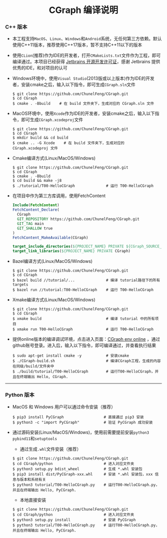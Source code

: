 <h1 align="center">
  CGraph 编译说明
</h1>

### C++ 版本

* 本工程支持`MacOS`、`Linux`、`Windows`和`Android`系统，无任何第三方依赖。默认使用C++11版本，推荐使用C++17版本，暂不支持C++11以下的版本

* 使用`CLion`(推荐)作为IDE的开发者，打开`CMakeLists.txt`文件作为工程，即可编译通过。本项目已经获得 [Jetbrains 开源开发许可证](https://www.jetbrains.com/zh-cn/community/opensource/#support )，感谢 Jetbrains 提供优秀的IDE，和对项目的认可

* Windows环境中，使用`Visual Studio`(2013版或以上版本)作为IDE的开发者，安装cmake之后，输入以下指令，即可生成`CGraph.sln`文件
  ```shell
  $ git clone https://github.com/ChunelFeng/CGraph.git
  $ cd CGraph
  $ cmake . -Bbuild    # 在 build 文件夹下，生成对应的 CGraph.sln 文件
  ```

* MacOS环境中，使用`Xcode`作为IDE的开发者，安装cmake之后，输入以下指令，即可生成`CGraph.xcodeproj`文件
  ```shell
  $ git clone https://github.com/ChunelFeng/CGraph.git
  $ cd CGraph
  $ mkdir build && cd build
  $ cmake .. -G Xcode    # 在 build 文件夹下，生成对应的 CGraph.xcodeproj 文件
  ```

* Cmake编译方式(Linux/MacOS/Windows)
  ```shell
  $ git clone https://github.com/ChunelFeng/CGraph.git
  $ cd CGraph
  $ cmake . -Bbuild
  $ cd build && make -j8
  $ ./tutorial/T00-HelloCGraph              # 运行 T00-HelloCGraph
  ```

* 在项目中作为第三方库调用，使用FetchContent
  ```cmake
  Include(FetchContent)
  FetchContent_Declare(
    CGraph
    GIT_REPOSITORY https://github.com/ChunelFeng/CGraph.git
    GIT_TAG main
    GIT_SHALLOW true
  )
  FetchContent_MakeAvailable(CGraph)

  target_include_directories(${PROJECT_NAME} PRIVATE ${CGraph_SOURCE_DIR}/src)
  target_link_libraries(${PROJECT_NAME} PRIVATE CGraph)
  ```

* Bazel编译方式(Linux/MacOS/Windows)
  ```shell
  $ git clone https://github.com/ChunelFeng/CGraph.git
  $ cd CGraph
  $ bazel build //tutorial/...              # 编译 tutorial路径下的所有targets
  $ bazel run //tutorial:T00-HelloCGraph    # 运行 T00-HelloCGraph
  ```

* Xmake编译方式(Linux/MacOS/Windows)
  ```shell
  $ git clone https://github.com/ChunelFeng/CGraph.git
  $ cd CGraph
  $ xmake build                             # 编译 tutorial 中的所有项目
  $ xmake run T00-HelloCGraph               # 运行 T00-HelloCGraph
  ```

* 提供online版本的编译调试环境，点击进入页面：[CGraph env online](https://gitpod.io/#/github.com/ChunelFeng/CGraph) ，通过github账号登录。进入后，输入以下指令，即可编译通过，并查看执行结果
  ```shell
  $ sudo apt-get install cmake -y           # 安装cmake
  $ ./CGraph-build.sh                       # 编译CGraph工程，生成的内容在同级/build/文件夹中
  $ ./build/tutorial/T00-HelloCGraph        # 运行T00-HelloCGraph，并且在终端输出 Hello, CGraph.
  ```

---

### Python 版本
* MacOS 和 Windows 用户可以通过命令安装（推荐）
  ```shell
  $ pip3 install PyCGraph                  # 直接通过 pip3 安装
  $ python3 -c "import PyCGraph"           # 验证 PyCGraph 成功安装
  ```

* 通过源码安装(Linux/MacOS/Windows)，使用前需要提前安装`python3` `pybind11`和`setuptools`
  * 通过生成`.whl`文件安装（推荐）
  ```shell
  $ git clone https://github.com/ChunelFeng/CGraph.git
  $ cd CGraph/python                       # 进入对应文件夹
  $ python3 setup.py bdist_wheel           # 生成 *.whl 安装包
  $ pip3 install dist/PyCGraph-xxx.whl     # 安装 *.whl 安装包，xxx 信息与版本和系统有关
  $ python3 tutorial/T00-HelloCGraph.py    # 运行T00-HelloCGraph.py，并且在终端输出 Hello, PyCGraph.
  ```
  * 本地直接安装
  ```shell
  $ git clone https://github.com/ChunelFeng/CGraph.git
  $ cd CGraph/python                       # 进入对应文件夹
  $ python3 setup.py install               # 安装 PyCGraph
  $ python3 tutorial/T00-HelloCGraph.py    # 运行T00-HelloCGraph.py，并且在终端输出 Hello, PyCGraph.
  ```
